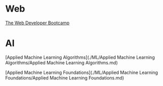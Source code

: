# Web

[The Web Developer Bootcamp](./TheWebDeveloperBootcampOutline.pdf)

# AI

[Applied Machine Learning Algorithms](./ML/Applied Machine Learning Algorithms/Applied Machine Learning Algorithms.md)

[Applied Machine Learning Foundations](./ML/Applied Machine Learning Foundations/Applied Machine Learning Foundations.md)

